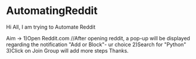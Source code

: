 # AutomatingReddit
Hi All,
I am trying to Automate Reddit


Aim -> 
1)Open Reddit.com           //After opening reddit, a pop-up will be displayed regarding the notification "Add or Block"- ur choice
2)Search for "Python"
3)Click on Join Group
will add more steps
Thanks.
